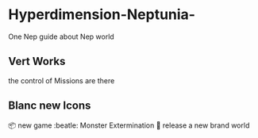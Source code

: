 # Hyperdimension-Neptunia-
One Nep guide about Nep world

## Vert Works

the control of Missions are there

## Blanc new Icons
:package: new game 
:beatle: Monster Extermination
:checkered_flag: release a new brand world